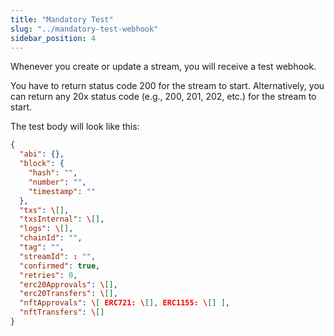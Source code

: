 ```yaml
---
title: "Mandatory Test"
slug: "../mandatory-test-webhook"
sidebar_position: 4
---
```


Whenever you create or update a stream, you will receive a test webhook.

You have to return status code 200 for the stream to start. Alternatively, you can return any 20x status code (e.g., 200, 201, 202, etc.) for the stream to start.

The test body will look like this:

```json
{  
  "abi": {},  
  "block": {  
    "hash": "",  
    "number": "",  
    "timestamp": ""  
  },  
  "txs": \[],  
  "txsInternal": \[],  
  "logs": \[],  
  "chainId": "",  
  "tag": "",  
  "streamId": : "",  
  "confirmed": true,  
  "retries": 0,  
  "erc20Approvals": \[],  
  "erc20Transfers": \[],  
  "nftApprovals": \[ ERC721: \[], ERC1155: \[] ],  
  "nftTransfers": \[]  
}
```

